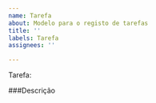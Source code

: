 ```yaml
---
name: Tarefa
about: Modelo para o registo de tarefas
title: ''
labels: Tarefa
assignees: ''

---
```


Tarefa:

###Descrição
